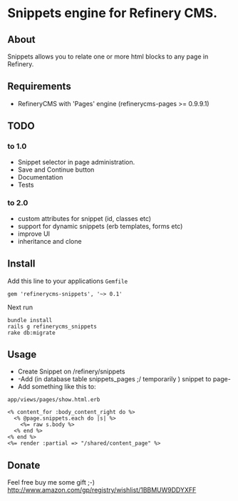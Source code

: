 # Snippets engine for Refinery CMS.

## About

Snippets allows you to relate one or more html blocks to any page in Refinery.

## Requirements

* RefineryCMS with 'Pages' engine (refinerycms-pages >= 0.9.9.1)

## TODO

### to 1.0
* Snippet selector in page administration.
* Save and Continue button 
* Documentation
* Tests 

### to 2.0
* custom attributes for snippet (id, classes etc)
* support for dynamic snippets (erb templates, forms etc)
* improve UI 
* inheritance and clone 

## Install

Add this line to your applications `Gemfile`

    gem 'refinerycms-snippets', '~> 0.1'

Next run

    bundle install
    rails g refinerycms_snippets
    rake db:migrate

## Usage

* Create Snippet on /refinery/snippets
* -Add (in database table snippets_pages ;/ temporarily ) snippet to page-
* Add something like this to: 

`app/views/pages/show.html.erb`

	<% content_for :body_content_right do %>
	  <% @page.snippets.each do |s| %>
	    <%= raw s.body %>
	  <% end %>
	<% end %>
	<%= render :partial => "/shared/content_page" %>

## Donate

Feel free buy me some gift ;-)
http://www.amazon.com/gp/registry/wishlist/1BBMUW9DDYXFF
